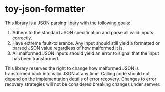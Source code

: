 # toy-json-formatter

This library is a JSON parsing libary with the following goals:
1. Adhere to the standard JSON specification and parse all valid inputs correctly.
2. Have extreme fault-tolerance. Any input should still yield a formatted or parsed JSON value regardless of how malformed it is.
3. All malformed JSON inputs should yield an error to signal that the input has been transformed.

This library reserves the right to change how malformed JSON is transformed back into valid JSON at any time. Calling code should not depend on the implementation details of error recovery. Changes to error recovery strategies will not be considered breaking changes under semver.
